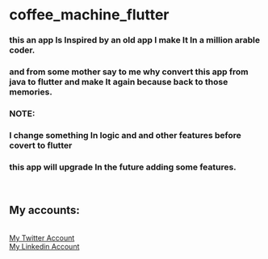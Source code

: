 # coffee_machine_flutter

### this  an app Is Inspired by an old app I make It In a million arable coder.
### and from some mother say to me why convert this app from java to flutter and make It again because back to those memories.
### NOTE:
### I change something In logic and and other features before covert to flutter
### this app will upgrade In the future adding some features.
<br>

## My accounts:
<br>[My Twitter Account](https://twitter.com/yhussein2099)
<br>
[My Linkedin Account](https://www.linkedin.com/in/youssef-hussein-01a752208/)
<br>